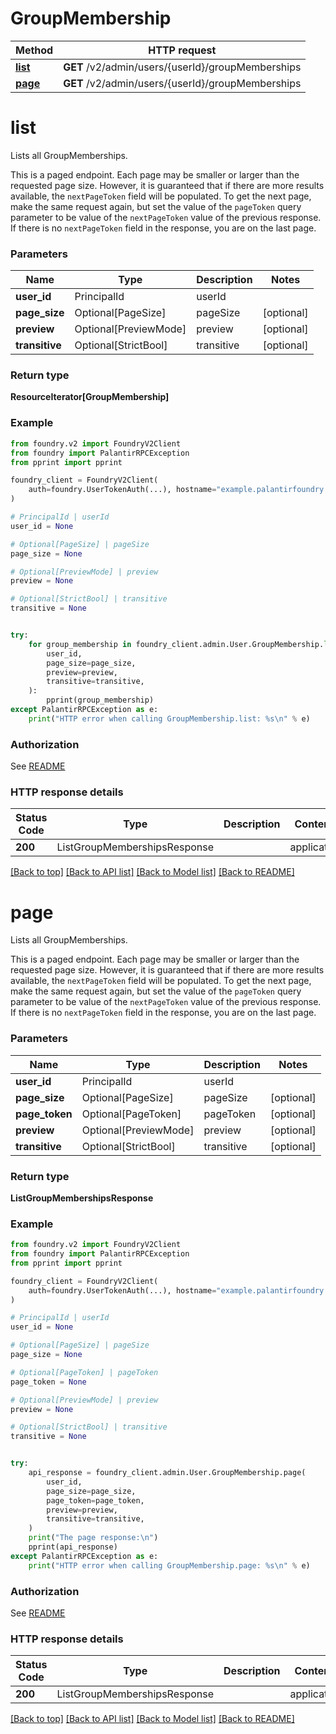 # GroupMembership

Method | HTTP request |
------------- | ------------- |
[**list**](#list) | **GET** /v2/admin/users/{userId}/groupMemberships |
[**page**](#page) | **GET** /v2/admin/users/{userId}/groupMemberships |

# **list**
Lists all GroupMemberships.

This is a paged endpoint. Each page may be smaller or larger than the requested page size. However, it is guaranteed that if there are more results available, the `nextPageToken` field will be populated. To get the next page, make the same request again, but set the value of the `pageToken` query parameter to be value of the `nextPageToken` value of the previous response. If there is no `nextPageToken` field in the response, you are on the last page.

### Parameters

Name | Type | Description  | Notes |
------------- | ------------- | ------------- | ------------- |
**user_id** | PrincipalId | userId |  |
**page_size** | Optional[PageSize] | pageSize | [optional] |
**preview** | Optional[PreviewMode] | preview | [optional] |
**transitive** | Optional[StrictBool] | transitive | [optional] |

### Return type
**ResourceIterator[GroupMembership]**

### Example

```python
from foundry.v2 import FoundryV2Client
from foundry import PalantirRPCException
from pprint import pprint

foundry_client = FoundryV2Client(
    auth=foundry.UserTokenAuth(...), hostname="example.palantirfoundry.com"
)

# PrincipalId | userId
user_id = None

# Optional[PageSize] | pageSize
page_size = None

# Optional[PreviewMode] | preview
preview = None

# Optional[StrictBool] | transitive
transitive = None


try:
    for group_membership in foundry_client.admin.User.GroupMembership.list(
        user_id,
        page_size=page_size,
        preview=preview,
        transitive=transitive,
    ):
        pprint(group_membership)
except PalantirRPCException as e:
    print("HTTP error when calling GroupMembership.list: %s\n" % e)

```



### Authorization

See [README](../../../../README.md#authorization)

### HTTP response details
| Status Code | Type        | Description | Content Type |
|-------------|-------------|-------------|------------------|
**200** | ListGroupMembershipsResponse  |  | application/json |

[[Back to top]](#) [[Back to API list]](../../../../README.md#documentation-for-api-endpoints) [[Back to Model list]](../../../../README.md#models-v2-link) [[Back to README]](../../../../README.md)

# **page**
Lists all GroupMemberships.

This is a paged endpoint. Each page may be smaller or larger than the requested page size. However, it is guaranteed that if there are more results available, the `nextPageToken` field will be populated. To get the next page, make the same request again, but set the value of the `pageToken` query parameter to be value of the `nextPageToken` value of the previous response. If there is no `nextPageToken` field in the response, you are on the last page.

### Parameters

Name | Type | Description  | Notes |
------------- | ------------- | ------------- | ------------- |
**user_id** | PrincipalId | userId |  |
**page_size** | Optional[PageSize] | pageSize | [optional] |
**page_token** | Optional[PageToken] | pageToken | [optional] |
**preview** | Optional[PreviewMode] | preview | [optional] |
**transitive** | Optional[StrictBool] | transitive | [optional] |

### Return type
**ListGroupMembershipsResponse**

### Example

```python
from foundry.v2 import FoundryV2Client
from foundry import PalantirRPCException
from pprint import pprint

foundry_client = FoundryV2Client(
    auth=foundry.UserTokenAuth(...), hostname="example.palantirfoundry.com"
)

# PrincipalId | userId
user_id = None

# Optional[PageSize] | pageSize
page_size = None

# Optional[PageToken] | pageToken
page_token = None

# Optional[PreviewMode] | preview
preview = None

# Optional[StrictBool] | transitive
transitive = None


try:
    api_response = foundry_client.admin.User.GroupMembership.page(
        user_id,
        page_size=page_size,
        page_token=page_token,
        preview=preview,
        transitive=transitive,
    )
    print("The page response:\n")
    pprint(api_response)
except PalantirRPCException as e:
    print("HTTP error when calling GroupMembership.page: %s\n" % e)

```



### Authorization

See [README](../../../../README.md#authorization)

### HTTP response details
| Status Code | Type        | Description | Content Type |
|-------------|-------------|-------------|------------------|
**200** | ListGroupMembershipsResponse  |  | application/json |

[[Back to top]](#) [[Back to API list]](../../../../README.md#documentation-for-api-endpoints) [[Back to Model list]](../../../../README.md#models-v2-link) [[Back to README]](../../../../README.md)

